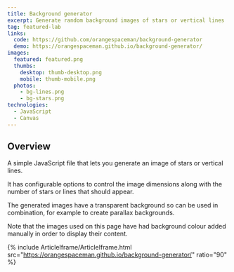 ```yaml
---
title: Background generator
excerpt: Generate random background images of stars or vertical lines
tag: featured-lab
links:
  code: https://github.com/orangespaceman/background-generator
  demo: https://orangespaceman.github.io/background-generator/
images:
  featured: featured.png
  thumbs:
    desktop: thumb-desktop.png
    mobile: thumb-mobile.png
  photos:
    - bg-lines.png
    - bg-stars.png
technologies:
  - JavaScript
  - Canvas
---
```


## Overview

A simple JavaScript file that lets you generate an image of stars or vertical lines.

It has configurable options to control the image dimensions along with the number of stars or lines that should appear.

The generated images have a transparent background so can be used in combination, for example to create parallax backgrounds.

Note that the images used on this page have had background colour added manually in order to display their content.

{% include ArticleIframe/ArticleIframe.html src="https://orangespaceman.github.io/background-generator/" ratio="90" %}
